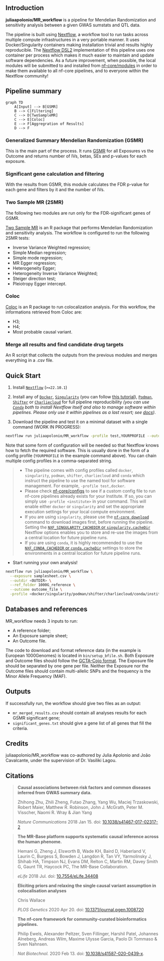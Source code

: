 ## Introduction

**juliaapolonio/MR_workflow** is a pipeline for Mendelian Randomization and sensitivity analysis between a given GWAS sumstats and QTL data.

The pipeline is built using [Nextflow](https://www.nextflow.io), a workflow tool to run tasks across multiple compute infrastructures in a very portable manner. It uses Docker/Singularity containers making installation trivial and results highly reproducible. The [Nextflow DSL2](https://www.nextflow.io/docs/latest/dsl2.html) implementation of this pipeline uses one container per process which makes it much easier to maintain and update software dependencies. 
As a future improvement, when possible, the local modules will be submitted to and installed from [nf-core/modules](https://github.com/nf-core/modules) in order to make them available to all nf-core pipelines, and to everyone within the Nextflow community!

## Pipeline summary

```mermaid
graph TD
    A[Input] --> B[GSMR]
    B --> C[Filtering]
    C --> D[TwoSampleMR]
    C --> E[Coloc]
    E --> F[Aggregration of Results]
    D --> F
```

### Generalized Summary Mendelian Randomization (GSMR)

This is the main part of the process. It runs [GSMR](https://yanglab.westlake.edu.cn/software/gcta/#MendelianRandomisation) for all Exposures vs the Outcome and returns number of IVs, betas, SEs and p-values for each exposure.

### Significant gene calculation and filtering

With the results from GSMR, this module calculates the FDR p-value for each gene and filters by it and the number of IVs.

### Two Sample MR (2SMR)

The following two modules are run only for the FDR-significant genes of GSMR.

[Two Sample MR](https://mrcieu.github.io/TwoSampleMR/) is an R package that performs Mendelian Randomization and sensitivity analysis. The workflow is configured to run the following 2SMR tests:
- Inverse Variance Weighted regression;
- Simple Median regression;
- Simple mode regression;
- MR Egger regression;
- Heterogeneity Egger;
- Heterogeneity Inverse Variance Weighted;
- Steiger direction test;
- Pleiotropy Egger intercept.

### Coloc

[Coloc](https://chr1swallace.github.io/coloc/) is an R package to run colocalization analysis. For this workflow, the informations retrieved from Coloc are:
- H3;
- H4;
- Most probable causal variant.

### Merge all results and find candidate drug targets

An R script that collects the outputs from the previous modules and merges everything in a .csv file.

## Quick Start

1. Install [`Nextflow`](https://www.nextflow.io/docs/latest/getstarted.html#installation) (`>=22.10.1`)

2. Install any of [`Docker`](https://docs.docker.com/engine/installation/), [`Singularity`](https://www.sylabs.io/guides/3.0/user-guide/) (you can follow [this tutorial](https://singularity-tutorial.github.io/01-installation/)), [`Podman`](https://podman.io/), [`Shifter`](https://nersc.gitlab.io/development/shifter/how-to-use/) or [`Charliecloud`](https://hpc.github.io/charliecloud/) for full pipeline reproducibility _(you can use [`Conda`](https://conda.io/miniconda.html) both to install Nextflow itself and also to manage software within pipelines. Please only use it within pipelines as a last resort; see [docs](https://nf-co.re/usage/configuration#basic-configuration-profiles))_.

3. Download the pipeline and test it on a minimal dataset with a single command (WORK IN PROGRESS):

```bash
nextflow run juliaapolonio/MR_workflow -profile test,YOURPROFILE --outdir <OUTDIR>
```

Note that some form of configuration will be needed so that Nextflow knows how to fetch the required software. This is usually done in the form of a config profile (`YOURPROFILE` in the example command above). You can chain multiple config profiles in a comma-separated string.

> - The pipeline comes with config profiles called `docker`, `singularity`, `podman`, `shifter`, `charliecloud` and `conda` which instruct the pipeline to use the named tool for software management. For example, `-profile test,docker`.
> - Please check [nf-core/configs](https://github.com/nf-core/configs#documentation) to see if a custom config file to run nf-core pipelines already exists for your Institute. If so, you can simply use `-profile <institute>` in your command. This will enable either `docker` or `singularity` and set the appropriate execution settings for your local compute environment.
> - If you are using `singularity`, please use the [`nf-core download`](https://nf-co.re/tools/#downloading-pipelines-for-offline-use) command to download images first, before running the pipeline. Setting the [`NXF_SINGULARITY_CACHEDIR` or `singularity.cacheDir`](https://www.nextflow.io/docs/latest/singularity.html?#singularity-docker-hub) Nextflow options enables you to store and re-use the images from a central location for future pipeline runs.
> - If you are using `conda`, it is highly recommended to use the [`NXF_CONDA_CACHEDIR` or `conda.cacheDir`](https://www.nextflow.io/docs/latest/conda.html) settings to store the environments in a central location for future pipeline runs.

- Start running your own analysis!

```bash
nextflow run juliaapolonio/MR_workflow \
  --exposure samplesheet.csv \
  --outdir <OUTDIR> \
  --ref_folder 1000G_reference \
  --outcome outcome_file \
  -profile <docker/singularity/podman/shifter/charliecloud/conda/institute>
```

## Databases and references

MR_workflow needs 3 inputs to run:
- A reference folder;
- An Exposure sample sheet;
- An Outcome file.

The code to download and format reference data (in the example is European 1000Genomes) is located in `bin/setup_bfile.sh`.
Both Exposure and Outcome files should follow the [GCTA-Cojo format](https://yanglab.westlake.edu.cn/software/gcta/#COJO). The Exposure file should be separated by one gene per file.
Neither the Exposure nor the Outcome files should contain multi-allelic SNPs and the frequency is the Minor Allele Frequency (MAF).

## Outputs

If successfully run, the workflow should give two files as an output:

- `mr_merged_results.csv` should contain all analyses results for each GSMR significant gene;
- `significant_genes.txt` should give a gene list of all genes that fill the criteria.

## Credits

juliaapolonio/MR_workflow was co-authored by Julia Apolonio and João Cavalcante, under the supervision of Dr. Vasiliki Lagou.


## Citations

> **Causal associations between risk factors and common diseases inferred from GWAS summary data.**
> 
> Zhihong Zhu, Zhili Zheng, Futao Zhang, Yang Wu, Maciej Trzaskowski, Robert Maier, Matthew R. Robinson, John J. McGrath, Peter M. Visscher, Naomi R. Wray & Jian Yang
>
> _Nature Communications_ 2018 Jan 15. doi: [10.1038/s41467-017-02317-2](https://doi.org/10.1038/s41467-017-02317-2)


> **The MR-Base platform supports systematic causal inference across the human phenome.**
>
> Hemani G, Zheng J, Elsworth B, Wade KH, Baird D, Haberland V, Laurin C, Burgess S, Bowden J, Langdon R, Tan VY, Yarmolinsky J, Shihab HA, Timpson NJ, Evans DM, Relton C, Martin RM, Davey Smith G, Gaunt TR, Haycock PC, The MR-Base Collaboration.
>
> _eLife_ 2018 Jul. doi: [10.7554/eLife.34408](https://doi.org/10.7554/eLife.34408)


> **Eliciting priors and relaxing the single causal variant assumption in colocalisation analyses**
>
> Chris Wallace
>
> _PLOS Genetics_ 2020 Apr 20. doi: [10.1371/journal.pgen.1008720](https://doi.org/10.1371/journal.pgen.1008720)


> **The nf-core framework for community-curated bioinformatics pipelines.**
>
> Philip Ewels, Alexander Peltzer, Sven Fillinger, Harshil Patel, Johannes Alneberg, Andreas Wilm, Maxime Ulysse Garcia, Paolo Di Tommaso & Sven Nahnsen.
>
> _Nat Biotechnol._ 2020 Feb 13. doi: [10.1038/s41587-020-0439-x](https://dx.doi.org/10.1038/s41587-020-0439-x).
